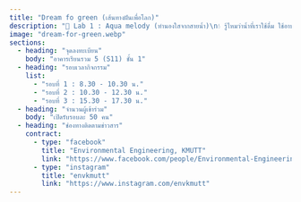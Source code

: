 ```yaml
---
title: "Dream fo green (เส้นทางฝันเพื่อโลก)"
description: "🧪 Lab 1 : Aqua melody (ทำนองใสจากสายน้ำ)\n💧 รู้ไหมว่าน้ำที่เราใช้ดื่ม ใช้อาบทุกวันต้องผ่านการตรวจสอบอะไรบ้าง?\nใน workshop นี้น้อง ๆ จะได้ลอง วัดคุณภาพน้ำ ด้วยเครื่องมือจริง ๆ แบบที่วิศวกรสิ่งแวดล้อมใช้ พร้อมสาธิต โมเดลการบำบัดน้ำเบื้องต้น และยังได้เห็นการทดลองที่วิศวกรสิ่งแวดล้อมตัวจริงใช้เพื่อทำให้น้ำใสสะอาดขึ้นอีกด้วย!\n\n✨ ไฮไลต์ : น้อง ๆ จะได้เห็นว่าน้ำที่ดูใส อาจไม่ได้สะอาดเสมอไป และการบำบัดน้ำคือศาสตร์ที่ผสมผสานทั้งวิทยาศาสตร์และวิศวกรรม\n\n🌬️ Lab 2 : Air beat (จังหวะสะอาดในลมหายใจ)\n🌫️ อากาศที่เราหายใจสำคัญแค่ไหน?\nมาลองสำรวจปัญหามลพิษทางอากาศรอบตัวเรา ใน workshop นี้ จะพาน้อง ๆ ไปเข้าใจที่มาของปัญหามลพิษทางอากาศ เช่น ฝุ่น PM2.5, ก๊าซพิษ (NOx, SOx, CO, O₃) และผลกระทบต่อสุขภาพและสิ่งแวดล้อม พร้อมเรียนรู้ เทคโนโลยีตรวจวัดคุณภาพอากาศ ที่กำลังมาแรง เช่น เครื่องเซนเซอร์วัดฝุ่น PM2.5 และระบบวิเคราะห์อากาศแบบเรียลไทม์\n\n✨ ไฮไลต์ : น้อง ๆ จะได้เห็นว่า \"อากาศดี ๆ\" ไม่ได้มาง่าย ๆ แต่เกิดจากทั้งนโยบาย เทคโนโลยี และการมีส่วนร่วมของประชาชน\n\n🌟 Lab 3 : Green Spotlight (แสงไฟบนโลกสีเขียว)\n🎶 ทุกเวทีต้องมีสปอร์ตไลต์… แล้วโลกธรรมชาติก็มีเวทีลับของมันเหมือนกัน!\nใน workshop นี้ น้อง ๆ จะได้ใช้กล้องจุลทรรศน์ส่องเข้าไปในสิ่งที่ตาเปล่าไม่เคยมองเห็น ค้นพบโลกเล็ก ๆ ที่ซ่อนอยู่ในสิ่งแวดล้อมรอบตัว และเรียนรู้ว่าความสัมพันธ์เล็ก ๆ เหล่านี้สำคัญกับระบบนิเวศและสิ่งแวดล้อมแค่ไหน\n✨ รับรองว่าได้ทั้งความรู้ ความตื่นเต้น และประสบการณ์ที่ทำให้น้อง ๆ มอง \"โลกสีเขียว\" ด้วยมุมมองใหม่\n\n✨ไฮไลต์ : จะได้เห็นว่าธรรมชาติก็มีเวทีของตัวเอง และทุกชีวิต even the tiniest ones ก็มีบทบาทบนเวทีนั้น\n\n🌍 Lab 4 : Light step (ก้าวเบา ๆ ลดรอยเท้าคาร์บอน)\n👣 รอยเท้าที่เราทิ้งไว้กับโลก…ไม่ได้มีแค่บนพื้นดิน แต่คือ Carbon Footprint ที่ทุกคนสร้างขึ้นในชีวิตประจำวัน\nใน workshop นี้ น้อง ๆ จะได้ลอง คำนวณ Carbon Footprint ของตัวเอง จากกิจกรรมง่าย ๆ เช่น การกินอาหาร การเดินทาง พร้อมเรียนรู้ว่าการปรับพฤติกรรมเล็กน้อยช่วยโลกได้ยังไง 🌱 นอกจากนี้ยังมีการเชื่อมโยงกับ SDGs (เป้าหมายการพัฒนาที่ยั่งยืน) ที่ทำให้เห็นภาพว่า \"สิ่งเล็ก ๆ\" ของเราส่งผลกับ \"เป้าหมายใหญ่ ๆ ของโลก\" ได้ยังไง\n\n✨ ไฮไลต์ : น้อง ๆ จะได้เห็นชัด ๆ ว่า \"การเปลี่ยนเล็กน้อยในชีวิตประจำวัน\" มีพลังช่วยโลกได้จริง และรู้สึกว่าตัวเองมีส่วนร่วมกับเป้าหมายโลกในเชิงบวก"
image: "dream-for-green.webp"
sections:
  - heading: "จุดลงทะเบียน"
    body: "อาคารเรียนรวม 5 (S11) ชั้น 1"
  - heading: "รอบเวลากิจกรรม"
    list:
      - "รอบที่ 1 : 8.30 - 10.30 น."
      - "รอบที่ 2 : 10.30 - 12.30 น."
      - "รอบที่ 3 : 15.30 - 17.30 น."
  - heading: "จำนวนผู้เข้าร่วม"
    body: "เปิดรับรอบละ 50 คน"
  - heading: "ช่องทางติดตามข่าวสาร"
    contract:
      - type: "facebook"
        title: "Environmental Engineering, KMUTT"
        link: "https://www.facebook.com/people/Environmental-Engineering-KMUTT/100040198514250/"
      - type: "instagram"
        title: "envkmutt"
        link: "https://www.instagram.com/envkmutt"
---
```

